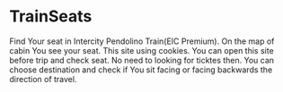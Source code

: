 # TrainSeats
Find Your seat in Intercity Pendolino Train(EIC Premium). On the map  of cabin You see your seat. This site using cookies. You can open this site before  trip and check seat. No need to looking for ticktes then. You can choose destination and check if You sit facing or facing backwards the direction of travel.

